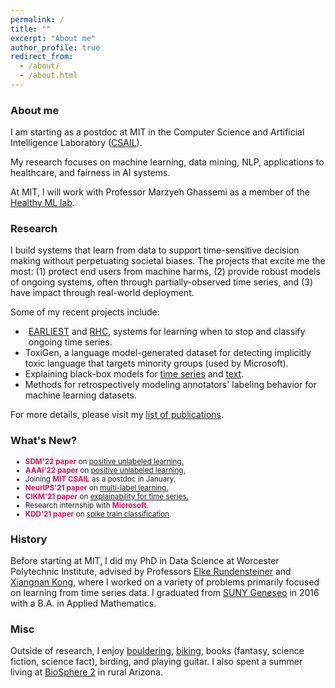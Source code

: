 ```yaml
---
permalink: /
title: ""
excerpt: "About me" 
author_profile: true
redirect_from: 
  - /about/
  - /about.html
---
```


<!--
Hi! I received my PhD from Worcester Polytechnic Institute where I worked with [Elke Rundensteiner](https://www.wpi.edu/people/faculty/rundenst) and [Xiangnan Kong](https://web.cs.wpi.edu/~xkong/).

I am starting at MIT as a postdoc working with [Marzyeh Ghassemi](http://www.marzyehghassemi.com/) in January.
-->

<!--
Hi! I am beginning as a postdoc at [MIT](https://www.csail.mit.edu/) in January, doing machine learning research with Marzyeh Ghassemi. I aim to build systems that learn from large amounts of data to support clinical decision making in ongoing environments without perpetuating societal biases.

Hi! I'm a postdoc at [MIT](https://www.csail.mit.edu/) doing machine learning research at CSAIL with Marzyeh Ghassemi. In my research, I aim to build systems that learn from large amounts of data to support clinical decision making in ongoing environments without perpetuating societal biases.

I received my PhD from Worcester Polytechnic Institute where I worked with [Elke Rundensteiner](https://www.wpi.edu/people/faculty/rundenst) and [Xiangnan Kong](https://web.cs.wpi.edu/~xkong/).
-->
### About me
I am starting as a postdoc at MIT in the Computer Science and Artificial Intelligence Laboratory ([CSAIL](https://www.csail.mit.edu/)).

My research focuses on machine learning, data mining, NLP, applications to healthcare, and fairness in AI systems.

At MIT, I will work with Professor Marzyeh Ghassemi as a member of the [Healthy ML lab](https://healthyml.org/).

<!--
postdoc at [MIT CSAIL](https://www.csail.mit.edu/) doing machine learning research with Professor [Marzyeh Ghassemi](https://healthyml.org/).
To this end, I develop **data mining** and **machine learning** models and tools mainly for **time series** and **text**.
-->

### Research
I build systems that learn from data to support time-sensitive decision making without perpetuating societal biases.
The projects that excite me the most: (1) protect end users from machine harms, (2) provide robust models of ongoing systems, often through partially-observed time series, and (3) have impact through real-world deployment.

Some of my recent projects include:
<ul style="margin-bottom: 5px;">
  <li style="padding: 0px 0 0px 5px"><a href="https://thartvigsen.github.io/papers/kdd19.pdf">EARLIEST</a> and <a href="https://thartvigsen.github.io/papers/kdd20.pdf">RHC</a>, systems for learning when to stop and classify ongoing time series.</li>
  <li>ToxiGen, a language model-generated dataset for detecting implicitly toxic language that targets minority groups (used by Microsoft).</li>
  <li>Explaining black-box models for <a href="https://thartvigsen.github.io/papers/cikm21.pdf">time series</a> and <a href="https://thartvigsen.github.io/papers/acl20.pdf">text</a>.</li>
  <li>Methods for retrospectively modeling annotators' labeling behavior for machine learning datasets.</li>
</ul>

For more details, please visit my [list of publications](https://thartvigsen.github.io/publications/).

<!--
In my research, I study **data mining** and **machine learning** for **time series** and **text**.
-->

<!--
My work has been published in several top papers (KDD, NeurIPS, AAAI, ACL) and I spent a year collaborating with the UMass Medical School using machine learning to help doctors write better clinical trials faster.

My research is funded by a [GAANN Research Fellowship](https://www2.ed.gov/programs/gaann/index.html) and with robust methods in hand, I aim to improve **healthcare**.

Please feel free to contact me, I am always happy to chat!

### Research Interests
<ul style="margin-bottom: 5px;">
<small>
  <li><b>Time Series</b> (see our KDD<a href="https://thartvigsen.github.io/papers/kdd19.pdf">'19</a>, <a href="https://thartvigsen.github.io/papers/kdd20.pdf">'20</a>, <a href="https://thartvigsen.github.io/papers/kdd21.pdf">'21</a> and <a href="https://thartvigsen.github.io/papers/kdd20.pdf">SDM'22</a> papers)</li>
  <li><b>Recurrent Neural Networks</b> (see our <a href="https://thartvigsen.github.io/papers/neurips21.pdf">NeurIPS 2021</a>, <a href="https://thartvigsen.github.io/papers/aaai21.pdf">AAAI 2021</a>, and <a href="https://thartvigsen.github.io/papers/cikm20.pdf">CIKM 2020</a> papers)</li>
  <li><b>Auditing Machine Learning Systems</b> (see our <a href="https://thartvigsen.github.io/papers/acl20.pdf">ACL 2020</a> and <a href="https://thartvigsen.github.io/papers/cikm21.pdf">CIKM 2021</a> papers)</li>
  <li><b>Healthcare</b> (see our <a href="http://ecmlpkdd2017.ijs.si/papers/paperID487.pdf">ECML 2017</a>, <a href="https://www.scitepress.org/Papers/2018/65996/65996.pdf">HEALTHINF 2018</a>, <a href="https://ieeexplore.ieee.org/abstract/document/9006400">BIGDATA 2019</a>, and <a href="https://ieeexplore.ieee.org/abstract/document/9006403">BIGDATA 2019</a> papers)</li>
</small>
</ul>
-->

<!--
Current interests:
- Auditing pre-trained models: How can I tell what *general properties* of input data will convince my model? How do I correct a pre-trained model's bad behavior?
- Modeling data and label collection: Training data determine the behavior and performance of machine learning models. Which data instances get added to a dataset? Which ones get labeled? Modern models are data hungry so collection and labeling procedures have large influences on the behavior of a model. How can we model the influence of these mechanisms from data collection, to labeling, to eventual machine inference?
- Representing irregularly-sampled data: When data are collected irregularly, deep learning models don't work out of the box anymore because they require fixed-length inputs. However, despite a recent surge in methods that can reconstruct continuous-timelines (like NODEs), simpler models that just discretize time seem to work just as well (if not better). How can we tell when a continuous-time representation learner is required compared to a simpler discrete method?
- 
-->

<!--
-->

### What's New?
<ul style="margin-bottom: 5px;">
<small>
<li> <span style="color: #E30B5C"><b>SDM'22 paper</b></span> on <a href="papers/sdm22.pdf">positive unlabeled learning.</a></li>
<li> <span style="color: #E30B5C"><b>AAAI'22 paper</b></span> on <a href="papers/aaai22.pdf">positive unlabeled learning.</a></li>
<li> Joining <span style="color: #E30B5C"><b>MIT CSAIL</b></span> as a postdoc in January.</li>
<li> <span style="color: #E30B5C"><b>NeurIPS'21 paper</b></span> on <a href="papers/neurips21.pdf">multi-label learning.</a></li>
<li> <span style="color: #E30B5C"><b>CIKM'21 paper</b></span> on <a href="papers/cikm21.pdf">explainability for time series.</a></li>
<li> Research internship with <span style="color: #E30B5C"><b>Microsoft</b></span>.</li>
<li> <span style="color: #E30B5C"><b>KDD'21 paper</b></span> on <a href="papers/kdd21.pdf">spike train classification</a>.</li>
</small>
</ul>

### History
Before starting at MIT, I did my PhD in Data Science at Worcester Polytechnic Institute, advised by Professors [Elke Rundensteiner](https://www.wpi.edu/people/faculty/rundenst) and [Xiangnan Kong](https://web.cs.wpi.edu/~xkong/), where I worked on a variety of problems primarily focused on learning from time series data.
I graduated from [SUNY Geneseo](https://www.geneseo.edu/) in 2016 with a B.A. in Applied Mathematics.

### Misc

Outside of research, I enjoy [bouldering](/images/climbing2.jpg), [biking](/images/bike.jpg), books (fantasy, science fiction, science fact), birding, and playing guitar.
I also spent a summer living at [BioSphere 2](https://en.wikipedia.org/wiki/Biosphere_2) in rural Arizona.
